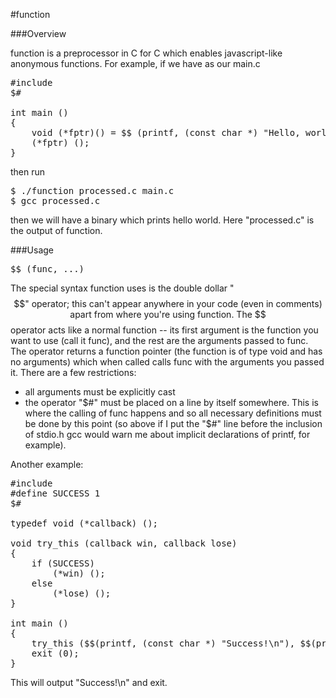 #function

###Overview

function is a preprocessor in C for C which enables javascript-like anonymous functions. For example, if we have as our main.c

<pre>#include <stdio.h>
$#

int main ()
{
	void (*fptr)() = $$ (printf, (const char *) "Hello, world!\n");
	(*fptr) ();
}</pre>

then run

<pre>$ ./function processed.c main.c
$ gcc processed.c</pre>

then we will have a binary which prints hello world. Here "processed.c" is the output of function.

###Usage

<pre>$$ (func, ...)</pre>

The special syntax function uses is the double dollar "$$" operator; this can't appear anywhere in your code (even in comments) apart from where you're using function. The $$ operator acts like a normal function -- its first argument is the function you want to use (call it func), and the rest are the arguments passed to func. The operator returns a function pointer (the function is of type void and has no arguments) which when called calls func with the arguments you passed it. There are a few restrictions:

 * all arguments must be explicitly cast
 * the operator "$#" must be placed on a line by itself somewhere. This is where the calling of func happens and so all necessary definitions must be done by this point (so above if I put the "$#" line before the inclusion of stdio.h gcc would warn me about implicit declarations of printf, for example).

Another example:

<pre>#include <stdio.h>
#define SUCCESS 1
$#

typedef void (*callback) ();

void try_this (callback win, callback lose)
{
	if (SUCCESS)
		(*win) ();
	else
		(*lose) ();
}

int main ()
{
	try_this ($$(printf, (const char *) "Success!\n"), $$(printf, (const char *) "Failure.\n"));
	exit (0);
}</pre>

This will output "Success!\n" and exit.

